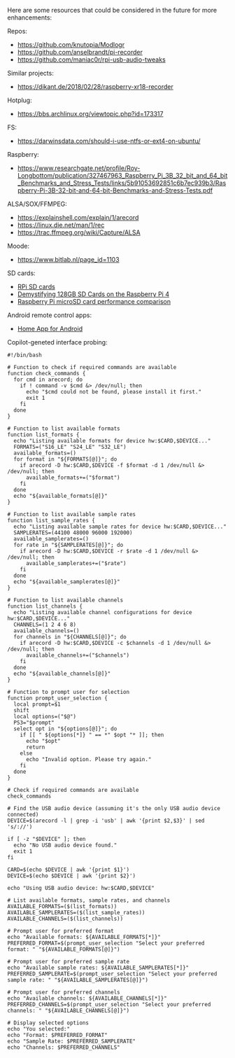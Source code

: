 Here are some resources that could be considered in the future for more enhancements:

Repos:
- https://github.com/knutopia/Modlogr
- https://github.com/anselbrandt/pi-recorder
- https://github.com/maniac0r/rpi-usb-audio-tweaks

Similar projects:
- https://dikant.de/2018/02/28/raspberry-xr18-recorder

Hotplug:
- https://bbs.archlinux.org/viewtopic.php?id=173317

FS:
- https://darwinsdata.com/should-i-use-ntfs-or-ext4-on-ubuntu/

Raspberry:
- https://www.researchgate.net/profile/Roy-Longbottom/publication/327467963_Raspberry_Pi_3B_32_bit_and_64_bit_Benchmarks_and_Stress_Tests/links/5b91053692851c6b7ec939b3/Raspberry-Pi-3B-32-bit-and-64-bit-Benchmarks-and-Stress-Tests.pdf

ALSA/SOX/FFMPEG:
- https://explainshell.com/explain/1/arecord
- https://linux.die.net/man/1/rec
- https://trac.ffmpeg.org/wiki/Capture/ALSA

Moode:
- https://www.bitlab.nl/page_id=1103

SD cards:
- [RPi SD cards](https://elinux.org/RPi_SD_cards)
- [Demystifying 128GB SD Cards on the Raspberry Pi 4](https://thelinuxcode.com/use-128gb-sd-card-raspberry-pi/)
- [Raspberry Pi microSD card performance comparison](https://www.jeffgeerling.com/blog/2019/raspberry-pi-microsd-card-performance-comparison-2019)

Android remote control apps:
- [Home App for Android](https://github.com/Domi04151309/HomeApp#readme)

Copilot-geneted interface probing:
```
#!/bin/bash

# Function to check if required commands are available
function check_commands {
  for cmd in arecord; do
    if ! command -v $cmd &> /dev/null; then
      echo "$cmd could not be found, please install it first."
      exit 1
    fi
  done
}

# Function to list available formats
function list_formats {
  echo "Listing available formats for device hw:$CARD,$DEVICE..."
  FORMATS=("S16_LE" "S24_LE" "S32_LE")
  available_formats=()
  for format in "${FORMATS[@]}"; do
    if arecord -D hw:$CARD,$DEVICE -f $format -d 1 /dev/null &> /dev/null; then
      available_formats+=("$format")
    fi
  done
  echo "${available_formats[@]}"
}

# Function to list available sample rates
function list_sample_rates {
  echo "Listing available sample rates for device hw:$CARD,$DEVICE..."
  SAMPLERATES=(44100 48000 96000 192000)
  available_samplerates=()
  for rate in "${SAMPLERATES[@]}"; do
    if arecord -D hw:$CARD,$DEVICE -r $rate -d 1 /dev/null &> /dev/null; then
      available_samplerates+=("$rate")
    fi
  done
  echo "${available_samplerates[@]}"
}

# Function to list available channels
function list_channels {
  echo "Listing available channel configurations for device hw:$CARD,$DEVICE..."
  CHANNELS=(1 2 4 6 8)
  available_channels=()
  for channels in "${CHANNELS[@]}"; do
    if arecord -D hw:$CARD,$DEVICE -c $channels -d 1 /dev/null &> /dev/null; then
      available_channels+=("$channels")
    fi
  done
  echo "${available_channels[@]}"
}

# Function to prompt user for selection
function prompt_user_selection {
  local prompt=$1
  shift
  local options=("$@")
  PS3="$prompt"
  select opt in "${options[@]}"; do
    if [[ " ${options[*]} " == *" $opt "* ]]; then
      echo "$opt"
      return
    else
      echo "Invalid option. Please try again."
    fi
  done
}

# Check if required commands are available
check_commands

# Find the USB audio device (assuming it's the only USB audio device connected)
DEVICE=$(arecord -l | grep -i 'usb' | awk '{print $2,$3}' | sed 's/://')

if [ -z "$DEVICE" ]; then
  echo "No USB audio device found."
  exit 1
fi

CARD=$(echo $DEVICE | awk '{print $1}')
DEVICE=$(echo $DEVICE | awk '{print $2}')

echo "Using USB audio device: hw:$CARD,$DEVICE"

# List available formats, sample rates, and channels
AVAILABLE_FORMATS=($(list_formats))
AVAILABLE_SAMPLERATES=($(list_sample_rates))
AVAILABLE_CHANNELS=($(list_channels))

# Prompt user for preferred format
echo "Available formats: ${AVAILABLE_FORMATS[*]}"
PREFERRED_FORMAT=$(prompt_user_selection "Select your preferred format: " "${AVAILABLE_FORMATS[@]}")

# Prompt user for preferred sample rate
echo "Available sample rates: ${AVAILABLE_SAMPLERATES[*]}"
PREFERRED_SAMPLERATE=$(prompt_user_selection "Select your preferred sample rate: " "${AVAILABLE_SAMPLERATES[@]}")

# Prompt user for preferred channels
echo "Available channels: ${AVAILABLE_CHANNELS[*]}"
PREFERRED_CHANNELS=$(prompt_user_selection "Select your preferred channels: " "${AVAILABLE_CHANNELS[@]}")

# Display selected options
echo "You selected:"
echo "Format: $PREFERRED_FORMAT"
echo "Sample Rate: $PREFERRED_SAMPLERATE"
echo "Channels: $PREFERRED_CHANNELS"
```
